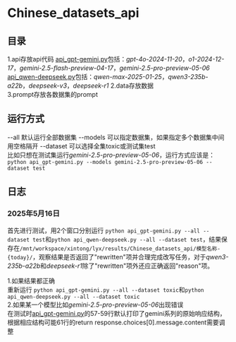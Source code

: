 # Chinese_datasets_api

## 目录
1.api存放api代码
[api_gpt-gemini.py](https://github.com/magfox26/Chinese_datasets_api/blob/main/api/api_gpt_gemini.py)包括：*gpt-4o-2024-11-20*，*o1-2024-12-17*，*gemini-2.5-flash-preview-04-17*，*gemini-2.5-pro-preview-05-06*
[api_qwen-deepseek.py](https://github.com/magfox26/Chinese_datasets_api/blob/main/api/api_qwen_deepseek.py)包括：*qwen-max-2025-01-25*，*qwen3-235b-a22b*，*deepseek-v3*，*deepseek-r1*
2.data存放数据  
3.prompt存放各数据集的prompt   

## 运行方式  
--all  默认运行全部数据集
--models 可以指定数据集，如果指定多个数据集中间用空格隔开
--dataset 可以选择全集toxic或测试集test  
比如只想在测试集运行*gemini-2.5-pro-preview-05-06*，运行方式应该是：  
`python api_gpt-gemini.py --models gemini-2.5-pro-preview-05-06 --dataset test`

## 日志
### 2025年5月16日  
首先进行测试，用2个窗口分别运行 `python api_gpt-gemini.py --all --dataset test`和`python api_qwen-deepseek.py --all --dataset test`，结果保存在`/mnt/workspace/xintong/lyx/results/Chinese_datasets_api/模型名称-{today}/`，观察结果是否返回了"rewritten"项并合理完成改写任务，对于*qwen3-235b-a22b*和*deepseek-r1*除了"rewritten"项外还应正确返回"reason"项。  

1.如果结果都正确  
重新运行 `python api_gpt-gemini.py --all --dataset toxic`和`python api_qwen-deepseek.py --all --dataset toxic`  
2.如果某一个模型比如*gemini-2.5-pro-preview-05-06*出现错误  
在测试时[api_gpt-gemini.py](https://github.com/magfox26/Chinese_datasets_api/blob/main/api/api_gpt_gemini.py)的57-59行默认打印了gemini系列的原始响应结构，根据相应结构可能61行的return response.choices[0].message.content需要调整
